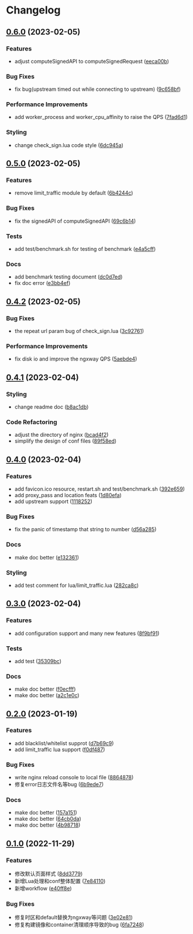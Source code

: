 # Changelog

## [0.6.0](https://github.com/WGrape/ngxway/compare/v0.5.0...v0.6.0) (2023-02-05)


### Features

* adjust computeSignedAPI to computeSignedRequest ([eeca00b](https://github.com/WGrape/ngxway/commit/eeca00be4cfe35b04e9d6b79ffd4e16d63c91d51))


### Bug Fixes

* fix bug(upstream timed out while connecting to upstream) ([9c658bf](https://github.com/WGrape/ngxway/commit/9c658bf344c0aa6987a69b37cd44eb47d2789e68))


### Performance Improvements

* add worker_process and worker_cpu_affinity to raise the QPS ([7fad6d1](https://github.com/WGrape/ngxway/commit/7fad6d1f505325fa221726c4700cce2e2f2c94bd))


### Styling

* change check_sign.lua code style ([6dc945a](https://github.com/WGrape/ngxway/commit/6dc945aa767432c8bd6b71e0aea36911957356d9))

## [0.5.0](https://github.com/WGrape/ngxway/compare/v0.4.2...v0.5.0) (2023-02-05)


### Features

* remove limit_traffic module by default ([6b4244c](https://github.com/WGrape/ngxway/commit/6b4244c2e767012b4f74f6ec8f5b05a9445da607))


### Bug Fixes

* fix the signedAPI of computeSignedAPI ([69c6b14](https://github.com/WGrape/ngxway/commit/69c6b14f73a6b06dd20fb85d62019e22d023184f))


### Tests

* add test/benchmark.sh for testing of benchmark ([e4a5cff](https://github.com/WGrape/ngxway/commit/e4a5cff8e739f56bd3839e53ff1a6c81f00fd3e5))


### Docs

* add benchmark testing document ([dc0d7ed](https://github.com/WGrape/ngxway/commit/dc0d7edc16840beb4e91460de391008d0f25163e))
* fix doc error ([e3bb4ef](https://github.com/WGrape/ngxway/commit/e3bb4ef7ced55abdce47e058db53c7ec6cbd96e5))

## [0.4.2](https://github.com/WGrape/ngxway/compare/v0.4.1...v0.4.2) (2023-02-05)


### Bug Fixes

* the repeat url param bug of check_sign.lua ([3c92761](https://github.com/WGrape/ngxway/commit/3c92761fc171d1572dc7a81c67ed75446a745cee))


### Performance Improvements

* fix disk io and improve the ngxway QPS ([5aebde4](https://github.com/WGrape/ngxway/commit/5aebde430549a81d95511ec4871e9d79202050b7))

## [0.4.1](https://github.com/WGrape/ngxway/compare/v0.4.0...v0.4.1) (2023-02-04)


### Styling

* change readme doc ([b8ac1db](https://github.com/WGrape/ngxway/commit/b8ac1dbe645f2dbe0f0f33c15337a22017f276a3))


### Code Refactoring

* adjust the directory of nginx ([bcad4f2](https://github.com/WGrape/ngxway/commit/bcad4f2beccb4bbf39ad0c3fffd7a7c5856481bc))
* simplify the design of conf files ([89f58ed](https://github.com/WGrape/ngxway/commit/89f58ed835ae400d3ec3d1bb6cf4d8d4829e0b50))

## [0.4.0](https://github.com/WGrape/ngxway/compare/v0.3.0...v0.4.0) (2023-02-04)


### Features

* add favicon.ico resource, restart.sh and test/benchmark.sh ([392e659](https://github.com/WGrape/ngxway/commit/392e65910a0cae20d7b8923af7e72e1023c70475))
* add proxy_pass and location feats ([1d80efa](https://github.com/WGrape/ngxway/commit/1d80efa628294b447fce195f072350d8335a7a7b))
* add upstream support ([1118252](https://github.com/WGrape/ngxway/commit/111825250b5bb853ddaa0c2f3de5015d02e8f4fe))


### Bug Fixes

* fix the panic of timestamp that string to number ([d56a285](https://github.com/WGrape/ngxway/commit/d56a285d8b2eee00618c7040a7b28665ffa647ce))


### Docs

* make doc better ([e132361](https://github.com/WGrape/ngxway/commit/e132361ad12681c515cb89980923da3e46a99124))


### Styling

* add test comment for lua/limit_traffic.lua ([282ca8c](https://github.com/WGrape/ngxway/commit/282ca8c4f669f755afd0c34ec1264d6784d7df14))

## [0.3.0](https://github.com/WGrape/ngxway/compare/v0.2.0...v0.3.0) (2023-02-04)


### Features

* add configuration support and many new features ([8f9bf91](https://github.com/WGrape/ngxway/commit/8f9bf91ab048f54611a325822476365a5f3bbaca))


### Tests

* add test ([35309bc](https://github.com/WGrape/ngxway/commit/35309bc04ae841bb0dc288bfd1db73c85269997b))


### Docs

* make doc better ([f0ecfff](https://github.com/WGrape/ngxway/commit/f0ecffff19bd200ea2c67fae5b2ef1a5f4cf96d5))
* make doc better ([a2c1e0c](https://github.com/WGrape/ngxway/commit/a2c1e0c94e0d489e38db9ba349b9b6da0a522b12))

## [0.2.0](https://github.com/WGrape/ngxway/compare/v0.1.0...v0.2.0) (2023-01-19)


### Features

* add blacklist/whitelist supprot ([d7b69c9](https://github.com/WGrape/ngxway/commit/d7b69c908bca8b20ef14258eafd17c6033838338))
* add limit_traffic lua support ([f0df487](https://github.com/WGrape/ngxway/commit/f0df487ec0ebaf050b7226fa4f51ec3ce59f3653))


### Bug Fixes

* write nginx reload console to local file ([8864878](https://github.com/WGrape/ngxway/commit/88648789598ef2afc402e1c2b9f5047573baf24f))
* 修复error日志文件名等bug ([6b9ede7](https://github.com/WGrape/ngxway/commit/6b9ede719feb5592914181a5f4280b15c6692eb1))


### Docs

* make doc better ([157a151](https://github.com/WGrape/ngxway/commit/157a151ca4ee25377ad3766e9cea62a4bd46833e))
* make doc better ([64cb0da](https://github.com/WGrape/ngxway/commit/64cb0da695938a1489166267afadd3898d68fbde))
* make doc better ([4b98718](https://github.com/WGrape/ngxway/commit/4b987181a4168598f90aa09515f570176364749c))

## [0.1.0](https://github.com/WGrape/ngxway/compare/v0.0.1...v0.1.0) (2022-11-29)


### Features

* 修改默认页面样式 ([8dd3779](https://github.com/WGrape/ngxway/commit/8dd3779c92b823ce18853859c70d9313adb5db65))
* 新增Lua处理和conf整体配置 ([7e84110](https://github.com/WGrape/ngxway/commit/7e8411045a103db84a2d69df55814f0d2033ab17))
* 新增workflow ([e40ff8e](https://github.com/WGrape/ngxway/commit/e40ff8e768c0eeece9b119a725ee57f1428b2cf1))


### Bug Fixes

* 修复时区和default替换为ngxway等问题 ([3e02e81](https://github.com/WGrape/ngxway/commit/3e02e812336492ae7b96e9d2f643ff89adcf834f))
* 修复构建镜像和container清理顺序导致的bug ([6fa7248](https://github.com/WGrape/ngxway/commit/6fa7248adafbb68398ea8238d106b4fade48b07f))
